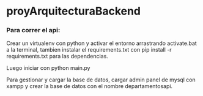 # proyArquitecturaBackend

### Para correr el api:
Crear un virtualenv  con python y activar el entorno arrastrando activate.bat a la terminal, tambien instalar el requirements.txt con pip install -r requirements.txt para las dependencias.

Luego iniciar con python main.py

Para gestionar y cargar la base de datos, cargar admin panel de mysql con xampp y crear la base de datos con el nombre departamentosapi.